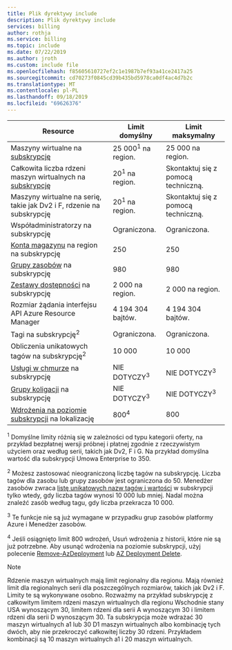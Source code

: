 ```yaml
---
title: Plik dyrektywy include
description: Plik dyrektywy include
services: billing
author: rothja
ms.service: billing
ms.topic: include
ms.date: 07/22/2019
ms.author: jroth
ms.custom: include file
ms.openlocfilehash: f85605610727ef2c1e1987b7ef93a41ce2417a25
ms.sourcegitcommit: cd70273f0845cd39b435bd5978ca0df4ac4d7b2c
ms.translationtype: MT
ms.contentlocale: pl-PL
ms.lasthandoff: 09/18/2019
ms.locfileid: "69626376"
---
```

| Resource | Limit domyślny | Limit maksymalny |
| --- | --- | --- |
| Maszyny wirtualne na [subskrypcję](../articles/billing-buy-sign-up-azure-subscription.md) |25 000<sup>1</sup> na region. |25 000 na region. |
| Całkowita liczba rdzeni maszyn wirtualnych na [subskrypcję](../articles/billing-buy-sign-up-azure-subscription.md) |20<sup>1</sup> na region. | Skontaktuj się z pomocą techniczną. |
| Maszyny wirtualne na serię, takie jak Dv2 i F, [](../articles/billing-buy-sign-up-azure-subscription.md) rdzenie na subskrypcję |20<sup>1</sup> na region. | Skontaktuj się z pomocą techniczną. |
| [](../articles/billing-add-change-azure-subscription-administrator.md) Współadministratorzy na subskrypcję |Ograniczona. |Ograniczona. |
| [Konta magazynu](../articles/storage/common/storage-quickstart-create-account.md) na region na subskrypcję |250 |250 |
| [Grupy zasobów](../articles/azure-resource-manager/resource-group-overview.md) na subskrypcję |980 |980 |
| [Zestawy dostępności](../articles/virtual-machines/windows/manage-availability.md#configure-multiple-virtual-machines-in-an-availability-set-for-redundancy) na subskrypcję |2 000 na region. |2 000 na region. |
| Rozmiar żądania interfejsu API Azure Resource Manager |4 194 304 bajtów. |4 194 304 bajtów. |
| Tagi na subskrypcję<sup>2</sup> |Ograniczona. |Ograniczona. |
| Obliczenia unikatowych tagów na subskrypcję<sup>2</sup> | 10 000 | 10 000 |
| [Usługi w chmurze](../articles/cloud-services/cloud-services-choose-me.md) na subskrypcję |NIE DOTYCZY<sup>3</sup> |NIE DOTYCZY<sup>3</sup> |
| [Grupy koligacji](../articles/virtual-network/virtual-networks-migrate-to-regional-vnet.md) na subskrypcję |NIE DOTYCZY<sup>3</sup> |NIE DOTYCZY<sup>3</sup> |
| [Wdrożenia na poziomie subskrypcji](../articles/azure-resource-manager/deploy-to-subscription.md) na lokalizację | 800<sup>4</sup> | 800 |

<sup>1</sup> Domyślne limity różnią się w zależności od typu kategorii oferty, na przykład bezpłatnej wersji próbnej i płatnej zgodnie z rzeczywistym użyciem oraz według serii, takich jak Dv2, F i G. Na przykład domyślna wartość dla subskrypcji Umowa Enterprise to 350.

<sup>2</sup> Możesz zastosować nieograniczoną liczbę tagów na subskrypcję. Liczba tagów dla zasobu lub grupy zasobów jest ograniczona do 50. Menedżer zasobów zwraca [listę unikatowych nazw tagów i wartości](/rest/api/resources/tags) w subskrypcji tylko wtedy, gdy liczba tagów wynosi 10 000 lub mniej. Nadal można znaleźć zasób według tagu, gdy liczba przekracza 10 000.  

<sup>3</sup> Te funkcje nie są już wymagane w przypadku grup zasobów platformy Azure i Menedżer zasobów.

<sup>4</sup> Jeśli osiągnięto limit 800 wdrożeń, Usuń wdrożenia z historii, które nie są już potrzebne. Aby usunąć wdrożenia na poziomie subskrypcji, użyj polecenie [Remove-AzDeployment](/powershell/module/az.resources/Remove-AzDeployment) lub [AZ Deployment Delete](/cli/azure/deployment?view=azure-cli-latest#az-deployment-delete).

> [!NOTE]
> Rdzenie maszyn wirtualnych mają limit regionalny dla regionu. Mają również limit dla regionalnych serii dla poszczególnych rozmiarów, takich jak Dv2 i F. Limity te są wykonywane osobno. Rozważmy na przykład subskrypcję z całkowitym limitem rdzeni maszyn wirtualnych dla regionu Wschodnie stany USA wynoszącym 30, limitem rdzeni dla serii A wynoszącym 30 i limitem rdzeni dla serii D wynoszącym 30. Ta subskrypcja może wdrażać 30 maszyn wirtualnych a1 lub 30 D1 maszyn wirtualnych albo kombinację tych dwóch, aby nie przekroczyć całkowitej liczby 30 rdzeni. Przykładem kombinacji są 10 maszyn wirtualnych a1 i 20 maszyn wirtualnych.  
> <!-- -->
> 
> 

